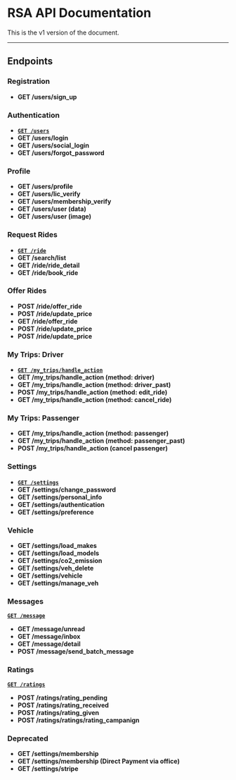 # RSA API Documentation

This is the v1 version of the document.

***

## Endpoints

### Registration
- **GET /users/sign_up**


### Authentication

- **[```GET /users```](/users/com)**
- **GET /users/login**
- **GET /users/social_login**
- **GET /users/forgot_password**

### Profile
- **GET /users/profile**
- **GET /users/lic_verify**
- **GET /users/membership_verify**
- **GET /users/user (data)**
- **GET /users/user (image)**

### Request Rides

- **[```GET /ride```](/users/com)**
- **GET /search/list**
- **GET /ride/ride_detail**
- **GET /ride/book_ride**


### Offer Rides

- **POST /ride/offer_ride**
- **POST /ride/update_price**
- **GET /ride/offer_ride**
- **POST /ride/update_price**
- **POST /ride/update_price**

### My Trips: Driver
- **[```GET /my_trips/handle_action```](/users/com)**
- **GET /my_trips/handle_action (method: driver)**
- **GET /my_trips/handle_action (method: driver_past)**
- **POST /my_trips/handle_action (method: edit_ride)**
- **GET /my_trips/handle_action (method: cancel_ride)**


### My Trips: Passenger
- **GET /my_trips/handle_action (method: passenger)**
- **GET /my_trips/handle_action (method: passenger_past)**
- **POST /my_trips/handle_action (cancel passenger)**



### Settings

- **[```GET /settings```](/users/com)**
- **GET /settings/change_password**
- **GET /settings/personal_info**
- **GET /settings/authentication**
- **GET /settings/preference**


### Vehicle


- **GET /settings/load_makes**
- **GET /settings/load_models**
- **GET /settings/co2_emission**
- **GET /settings/veh_delete**
- **GET /settings/vehicle**
- **GET /settings/manage_veh**

### Messages

**[```GET /message```](/users/com)**
- **GET /message/unread**
- **GET /message/inbox**
- **GET /message/detail**
- **POST /message/send_batch_message**

### Ratings

**[```GET /ratings```](/users/com)**
- **POST /ratings/rating_pending**
- **POST /ratings/rating_received**
- **POST /ratings/rating_given**
- **POST /ratings/ratings/rating_campanign**


### Deprecated
- **GET /settings/membership**
- **GET /settings/membership (Direct Payment via office)**
- **GET /settings/stripe**